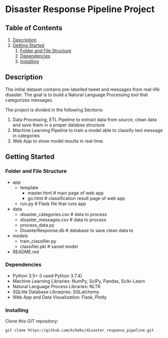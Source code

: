 # Disaster Response Pipeline Project

## Table of Contents
1. [Description](#description)
2. [Getting Started](#getting_started)
	1. [Folder and File Structure](#folder_and_file_structure)
	2. [Dependencies](#dependencies)
	3. [Installing](#installing)

<a name="descripton"></a>
## Description

The initial dataset contains pre-labelled tweet and messages from real-life disaster. 
The goal is to build a Natural Language Processing tool that categorizes messages.

The project is divided in the following Sections:

1. Data Processing, ETL Pipeline to extract data from source, clean data and save them in a proper databse structure
2. Machine Learning Pipeline to train a model able to classify text message in categories
3. Web App to show model results in real time. 

<a name="getting_started"></a>
## Getting Started

<a name="folder_and_file_structure"></a>
### Folder and File Structure

* app <br />
	* template <br />
		* master.html  # main page of web app <br />
		* go.html  # classification result page of web app <br />
	* run.py  # Flask file that runs app <br />
* data <br />
	* disaster_categories.csv  # data to process <br />
	* disaster_messages.csv  # data to process <br />
	* process_data.py <br />
	* DisasterResponse.db   # database to save clean data to <br />
* models <br />
	* train_classifier.py <br />
	* classifier.pkl  # saved model <br />
* README.md <br />

<a name="dependencies"></a>
### Dependencies
* Python 3.5+ (I used Python 3.7.4)
* Machine Learning Libraries: NumPy, SciPy, Pandas, Sciki-Learn
* Natural Language Process Libraries: NLTK
* SQLlite Database Libraqries: SQLalchemy
* Web App and Data Visualization: Flask, Plotly

<a name="installing"></a>
### Installing
Clone this GIT repository:
```
git clone https://github.com/kchebs/disaster_response_pipeline.git
```
